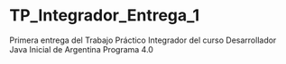# TP_Integrador_Entrega_1
Primera entrega del Trabajo Práctico Integrador del curso Desarrollador Java Inicial de Argentina Programa 4.0
